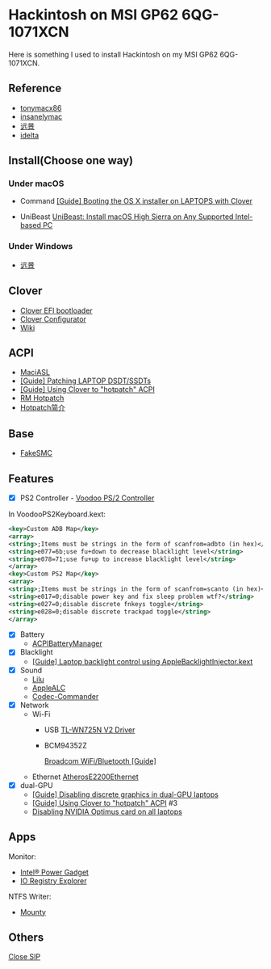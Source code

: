 # Hackintosh on MSI GP62 6QG-1071XCN
Here is something I used to install Hackintosh on my MSI GP62 6QG-1071XCN.

## Reference

- [tonymacx86](http://tonymacx86.com)
- [insanelymac](http://www.insanelymac.com)
- [远景](http://bbs.pcbeta.com)
- [idelta](https://www.idelta.info)

## Install(Choose one way)

### Under macOS

- Command
[[Guide] Booting the OS X installer on LAPTOPS with Clover](https://www.tonymacx86.com/threads/guide-booting-the-os-x-installer-on-laptops-with-clover.148093/)

- UniBeast
[UniBeast: Install macOS High Sierra on Any Supported Intel-based PC](https://www.tonymacx86.com/threads/unibeast-install-macos-high-sierra-on-any-supported-intel-based-pc.235474/)

### Under Windows
- [远景](bbs.pcbeta.com)

## Clover 
- [Clover EFI bootloader](http://sourceforge.net/projects/cloverefiboot/)
- [Clover Configurator](http://mackie100projects.altervista.org)
- [Wiki](https://clover-wiki.zetam.org/home)

## ACPI
- [MaciASL](https://bitbucket.org/RehabMan/os-x-maciasl-patchmatic/downloads/)
- [[Guide] Patching LAPTOP DSDT/SSDTs](https://www.tonymacx86.com/threads/guide-patching-laptop-dsdt-ssdts.152573/)
- [[Guide] Using Clover to "hotpatch" ACPI](https://www.tonymacx86.com/threads/guide-using-clover-to-hotpatch-acpi.200137/)
- [RM Hotpatch](https://github.com/RehabMan/OS-X-Clover-Laptop-Config/tree/master/hotpatch)
- [Hotpatch简介](http://bbs.pcbeta.com/viewthread-1741377-1-2.html)

## Base
- [FakeSMC](https://bitbucket.org/RehabMan/os-x-fakesmc-kozlek/downloads/)


## Features

- [x] PS2 Controller
      - [Voodoo PS/2 Controller](https://github.com/RehabMan/OS-X-Voodoo-PS2-Controller)

In VoodooPS2Keyboard.kext:

```xml
<key>Custom ADB Map</key>
<array>
<string>;Items must be strings in the form of scanfrom=adbto (in hex)</string>
<string>e077=6b;use fu+down to decrease blacklight level</string>
<string>e078=71;use fu+up to increase blacklight level</string>
</array>
<key>Custom PS2 Map</key>
<array>
<string>;Items must be strings in the form of scanfrom=scanto (in hex)</string>
<string>e017=0;disable power key and fix sleep problem wtf?</string>
<string>e027=0;disable discrete fnkeys toggle</string>
<string>e028=0;disable discrete trackpad toggle</string>
</array>
```

- [x] Battery
    - [ACPIBatteryManager](https://github.com/RehabMan/OS-X-ACPI-Battery-Driver)
- [x] Blacklight
  - [[Guide] Laptop backlight control using AppleBacklightInjector.kext](https://www.tonymacx86.com/threads/guide-laptop-backlight-control-using-applebacklightinjector-kext.218222/)
- [x] Sound
    - [Lilu](https://github.com/vit9696/Lilu)
    - [AppleALC](https://github.com/vit9696/AppleALC)
    - [Codec-Commander](https://github.com/RehabMan/EAPD-Codec-Commander)
- [x] Network
    - Wi-Fi
        - USB
          [TL-WN725N V2 Driver](https://www.tp-link.com/us/download/TL-WN725N_V2.html#Driver)

        - BCM94352Z

          [Broadcom WiFi/Bluetooth [Guide]](https://www.tonymacx86.com/threads/broadcom-wifi-bluetooth-guide.242423/)
    - Ethernet
      [AtherosE2200Ethernet](https://github.com/Mieze/AtherosE2200Ethernet)
- [x] dual-GPU
    - [[Guide] Disabling discrete graphics in dual-GPU laptops](https://www.tonymacx86.com/threads/guide-disabling-discrete-graphics-in-dual-gpu-laptops.163772/)
    - [[Guide] Using Clover to "hotpatch" ACPI](https://www.tonymacx86.com/threads/guide-using-clover-to-hotpatch-acpi.200137/) #3
    - [Disabling NVIDIA Optimus card on all laptops](https://www.insanelymac.com/forum/forums/topic/295584-disabling-nvidia-optimus-card-on-all-laptops/)

## Apps

Monitor:
- [Intel® Power Gadget](https://software.intel.com/zh-cn/articles/intel-power-gadget-20)
- [IO Registry Explorer](https://developer.apple.com/download/more/)

NTFS Writer:
- [Mounty](http://enjoygineering.com/mounty/)

## Others

[Close SIP](https://www.tonymacx86.com/threads/explaining-os-x-el-capitan-security-changes-workarounds-and-current-information.170611/)